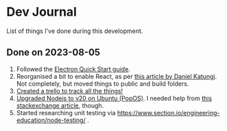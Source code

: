 # Dev Journal

List of things I've done during this development.

## Done on 2023-08-05
1. Followed the [Electron Quick Start guide](https://www.electronjs.org/docs/latest/tutorial/quick-start).
1. Reorganised a bit to enable React, as per [this article by Daniel Katungi](https://www.section.io/engineering-education/desktop-application-with-react/). Not completely, but moved things to public and build folders.
1. [Created a trello to track all the things!](https://trello.com/b/wsWFeb62/edtracker-kanban)
1. [Upgraded Nodejs to v20 on Ubuntu (PopOS)](https://github.com/nodesource/distributions#debinstall). 
I needed help from [this stackexchange article](https://unix.stackexchange.com/questions/627635/upgrading-nodejs-on-ubuntu-how-to-fix-broken-pipe-error), though.
1. Started researching unit testing via https://www.section.io/engineering-education/node-testing/ .
